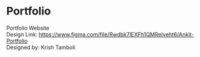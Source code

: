 # Portfolio
Portfolio Website
<br>
Design Link: https://www.figma.com/file/Rwdbk7lEXFh1QMReIveht6/Ankit-Portfolio
<br>
Designed by: Krish Tamboli
